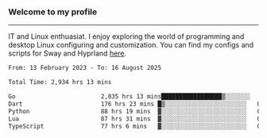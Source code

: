 ### Welcome to my profile

---

IT and Linux enthuasiat. I enjoy exploring the world of programming and desktop Linux configuring and customization. You can find my configs and scripts for Sway and Hyprland [here](https://github.com/uroborosq/mess-of-linux-configurations).

<!-- <div display="block">
 	<img align="left" width="48%" alt="isocalendar" src=".github/metrics/isocalendar_metrics.svg" />
	<img align="center" width="48%" alt="contributions" src=".github/metrics/contributions_metrics.svg" />
	<img align="center" alt="languages" src=".github/metrics/languages_metrics.svg" />
</div> -->

<!-- ![](https://komarev.com/ghpvc/?username=uroborosq&color=success&style=flat-square) -->
<!-- [](https://img.shields.io/github/last-commit/uroborosq/uroborosq?label=Profile%20updated&style=flat-square) -->

<!--START_SECTION:waka-->

```txt
From: 13 February 2023 - To: 16 August 2025

Total Time: 2,934 hrs 13 mins

Go                        2,035 hrs 13 mins█████████████████▒░░░░░░░   68.76 %
Dart                      176 hrs 23 mins █▒░░░░░░░░░░░░░░░░░░░░░░░   05.96 %
Python                    88 hrs 19 mins  ▓░░░░░░░░░░░░░░░░░░░░░░░░   02.98 %
Lua                       87 hrs 31 mins  ▓░░░░░░░░░░░░░░░░░░░░░░░░   02.96 %
TypeScript                77 hrs 6 mins   ▓░░░░░░░░░░░░░░░░░░░░░░░░   02.61 %
```

<!--END_SECTION:waka-->

